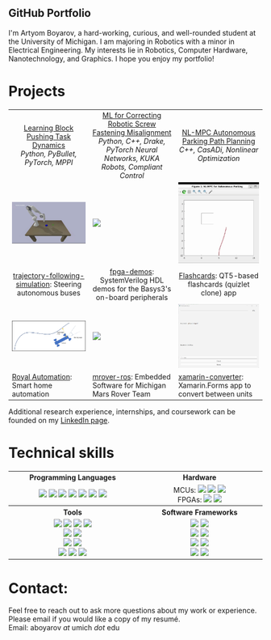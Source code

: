 ## GitHub Portfolio
I'm Artyom Boyarov, a hard-working, curious, and well-rounded student at the University of Michigan. I am majoring in Robotics with a minor in Electrical Engineering. My interests lie in Robotics, Computer Hardware, Nanotechnology, and Graphics. I hope you enjoy my portfolio!

# Projects
<!--<br><i>Follow the link to each repository, where you'll find code, in-depth descriptions, pictures, videos, and more.</i>-->
<!--Can add FANUC SURCAR photos-->
<table>
  <tr align="center">
    <td width=500>
      <a href="https://github.com/artyom-boyarov/artyom-boyarov/blob/main/ROB_498_Final_Report.pdf">Learning Block Pushing Task Dynamics</a> <br>
      <i>Python, PyBullet, PyTorch, MPPI</i>
    </td>
    <td width=500>
      <a href="https://github.com/artyom-boyarov/artyom-boyarov/blob/main/ROB_490_W25_Final_Report.pdf">ML for Correcting Robotic Screw Fastening Misalignment</a> <br>
      <i> Python, C++, Drake, PyTorch Neural Networks, KUKA Robots, Compliant Control </i>
    </td>
    <td width=500>
      <a href="https://github.com/artyom-boyarov/">NL-MPC Autonomous Parking Path Planning</a>
      <i>C++, CasADi, Nonlinear Optimization</i>
    </td>
  </tr>
  <tr>
    <td><img src="./Block pushing final demo.gif"/></td>
    <td><img src="./ROB 490 Fastening Close-up.gif"/></td>
    <td><img src="./NL-MPC Parking.gif"/></td>
  </tr>
  <tr align="center">
    <td width=500><a href="https://github.com/artyom-boyarov/trajectory-following-simulation">trajectory-following-simulation</a>: Steering autonomous buses</td>
    <td width=500><a href="https://github.com/artyom-boyarov/fpga-demos">fpga-demos</a>: SystemVerilog HDL demos for the Basys3's on-board peripherals</td>
    <td width=500><a href="https://github.com/artyom-boyarov/Flashcards">Flashcards</a>: QT5-based flashcards (quizlet clone) app</td>
  </tr>
  <tr>
    <td><img src="./figure_1.jpg"/></td>
    <td><img src="./temp_sensor.gif"/></td>
    <td><img src="./revising_a_set.png"/></td>
  </tr>
  <tr>
    <td><a href="https://github.com/h1-Group-h1">Royal Automation</a>: Smart home automation</td>
    <td><a href="https://github.com/umrover/mrover-ros">mrover-ros</a>: Embedded Software for Michigan Mars Rover Team</td>
    <td><a href="https://github.com/artyom-boyarov/xamarin-converter">xamarin-converter</a>: Xamarin.Forms app to convert between units</td>
  </tr>
</table>
Additional research experience, internships, and coursework can be founded on my <a href="https://www.linkedin.com/in/artyom-art-boyarov-193568223/">LinkedIn page</a>.

# Technical skills
<table >
  <tr  align="center">
    <th width="500">Programming Languages</th>
    <th width="500">Hardware</th>
  </tr>
  <tr  align="center">
    <td ><image src="./c++.png" height=30/>  <image src="./c.png" height=30/> <image src="./python.png" height=30/> <image src="./java.jpg" height=30/>  <image src="./csharp.png" height=30/>  <image src="./matlab.png" height=30/>  <image src="./sv.png" height=30/></td>
    <td >MCUs: <image src="./rpi.png" height=30/> <image src="./arduino.png" height=30/> <image src="./stm32.png" height=30/><br> FPGAs: <image src="./fpga_amd.png" height=30/> <image src="./fpga_intel.png" height=30/></td>
  </tr>
  <tr  align="center">
    <th>Tools</th>
    <th>Software Frameworks</th>
  </tr>
  
  <tr  align="center">
    <td> <image src="./vs.png" height=30/>  <image src="./android_studio.png" height=30/>  <image src="./git.png" height=30/> <image src="./matlab.png" height=30/> <br>  <image src="./onshape.png" height=30/>  <image src="./solidworks.png" height=30/> <br>  <image src="./altium.png" height=30/>  <image src="./kicad.png" height=30/>  <br>  <image src="./vivado.jpg" height=30/>  <image src="./quartus.jpeg" height=30/>  <image src="./verilator.png" height=30/> </td>
    <td>  <image src="./ros.png" height=30/> <image src="./ros2.png" height=30/> <br> <image src="./matplotlib.webp" height=30/> <image src="./numpy.png" height=30/> <br><image src="./fastapi.png" height=30/> <image src="./sqlalchemy.png" height=30/> <br><image src="./android.png" height=30/> <image src="./qt.png" height=30/></td>
  </tr>
</table>

<!--
Not everything I do can be published, but here is a description of other work I've done as part of internships and coursework:
- Software Engineering internship at Flex Technologies [London, UK, May-Aug 2023]:
  - Integrated new payment gateway (PaySera) with the company’s online Shopify store which reduced card payment processing cost by 50%. 
  - Developed Python software to automatically rectify orders entered incorrectly into courier’s IT system; saved 5 failed orders monthly.
  - Learned and developed a Google Apps Script which cut the time required to update store prices during a sale by 2 hours.
  - Developed a Python script to synchronize inventory levels on the company website with those of wholesale suppliers. Saved employees up to 1 hour of work per day and enhanced company reputation with accurate live inventory data.
  - Configured Ubuntu Linux servers to run integrations. Automated tasks using `cron` and `systemd`.
- <a href="https://cs61c.org/">CS61C<a>: Great Ideas in Computer Architecture (taken at UC Berkeley at age 16; achieved grade A): C-based text parser, RISC-V assembly MNIST classifier, RISC-V core built at the circuit level, and a Python extension for optimized linear algebra routines written in C.
- <a href="https://eecs280.org/">EECS 280</a>: Programming and Intro Data Structures (Fall 23 at U-M; grade A+): Image processing, Interactice Euchre game, Natural Language processing and Bayesian Classification (all C++).

<!--
# Coursework

<table>
  <tr align="center">
    <th width="500">Computer Science</th>
    <th width="500">Mathematics</th>
  </tr>
  <tr align="center">
    <td>
      EECS 280: Programming and Intro Data Structures<br>
      CS 61C: Great Ideas in Computer Architecture<br>
      EECS 215: Electronic Circuits<br>
      Introduction to Self-Driving Cars.<br>
      Web Development and Database Development using Python.<br>
    </td>
    <td>
      ROB 101: Linear Algebra for Robotics<br>
      MATH 215: Multivariable Calculus<br>
      MATH 216: Differential Equations<br>
      EECS 203: Discrete Math<br>
      Differential Equations<br>
    </td>
  </tr>
</table>

# Foreign Languages
I know German and Mandarin Chinese, both at a professional proficiency.
!-->
# Contact:
Feel free to reach out to ask more questions about my work or experience. Please email if you would like a copy of my resumé. <br>
Email: aboyarov _at_ umich _dot_ edu
